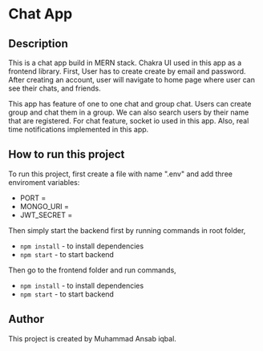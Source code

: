 # Chat App

## Description

This is a chat app build in MERN stack. Chakra UI used in this app as a frontend library.
First, User has to create create by email and password. After creating an account, user will navigate to home page where user can see their chats, and friends.

This app has feature of one to one chat and group chat. Users can create group and chat them in a group.
We can also search users by their name that are registered.
For chat feature, socket io used in this app.
Also, real time notifications implemented in this app.

## How to run this project

To run this project, first create a file with name ".env" and add three enviroment variables:

- PORT =
- MONGO_URI =
- JWT_SECRET =

Then simply start the backend first by running commands in root folder,

- `npm install` - to install dependencies
- `npm start` - to start backend

Then go to the frontend folder and run commands,

- `npm install` - to install dependencies
- `npm start` - to start backend

## Author

This project is created by Muhammad Ansab iqbal.
